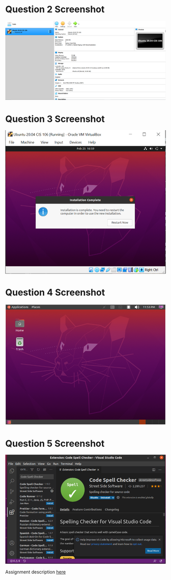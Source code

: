 # Question 2 Screenshot

![question 2 answers](../images/question2.PNG)

# Question 3 Screenshot

![question 3 answers](../images/question3.PNG)

# Question 4 Screenshot

![question 4 answers](../images/question4.PNG)

# Question 5 Screenshot

![question 5 answers](../images/question5.PNG)

Assignment description [here](https://raw.githubusercontent.com/ra559/cis106/main/labs/lab2.md)